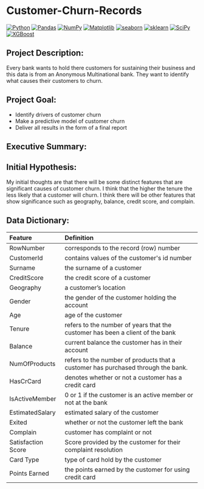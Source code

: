 # Customer-Churn-Records
<a href="#"><img alt="Python" src="https://img.shields.io/badge/Python-013243.svg?logo=python&logoColor=blue"></a>
<a href="#"><img alt="Pandas" src="https://img.shields.io/badge/Pandas-150458.svg?logo=pandas&logoColor=white"></a>
<a href="#"><img alt="NumPy" src="https://img.shields.io/badge/Numpy-2a4d69.svg?logo=numpy&logoColor=grey"></a>
<a href="#"><img alt="Matplotlib" src="https://img.shields.io/badge/Matplotlib-8DF9C1.svg?logo=matplotlib&logoColor=blue"></a>
<a href="#"><img alt="seaborn" src="https://img.shields.io/badge/seaborn-65A9A8.svg?logo=pandas&logoColor=white"></a>
<a href="#"><img alt="sklearn" src="https://img.shields.io/badge/sklearn-4b86b4.svg?logo=scikitlearn&logoColor=grey"></a>
<a href="#"><img alt="SciPy" src="https://img.shields.io/badge/SciPy-1560bd.svg?logo=scipy&logoColor=blue"></a>
<a href="#"><img alt="XGBoost" src="https://img.shields.io/badge/XGBoost-1560bd.svg?logo=xgboost&logoColor=blue"></a>

## Project Description:
Every bank wants to hold there customers for sustaining their business and this data is from an Anonymous Multinational bank. They want to identify what causes their customers to churn. 

## Project Goal:
* Identify drivers of customer churn
* Make a predictive model of customer churn
* Deliver all results in the form of a final report

## Executive Summary:

## Initial Hypothesis:
My initial thoughts are that there will be some distinct features that are significant causes of customer churn. I think that the higher the tenure the less likely that a customer will churn. I think there will be other features that show significance such as geography, balance, credit score, and complain.

## Data Dictionary:
| Feature | Definition |
|:--------|:-----------|
|RowNumber|corresponds to the record (row) number|
|CustomerId|contains values of the customer's id number|
|Surname|the surname of a customer|
|CreditScore|the credit score of a customer|
|Geography|a customer’s location|
|Gender|the gender of the customer holding the account|
|Age|age of the customer|
|Tenure|refers to the number of years that the customer has been a client of the bank|
|Balance|current balance the customer has in their account|
|NumOfProducts|refers to the number of products that a customer has purchased through the bank.|
|HasCrCard|denotes whether or not a customer has a credit card|
|IsActiveMember|0 or 1 if the customer is an active member or not at the bank|
|EstimatedSalary|estimated salary of the customer|
|Exited|whether or not the customer left the bank|
|Complain|customer has complaint or not|
|Satisfaction Score|Score provided by the customer for their complaint resolution|
|Card Type|type of card hold by the customer|
|Points Earned|the points earned by the customer for using credit card|
